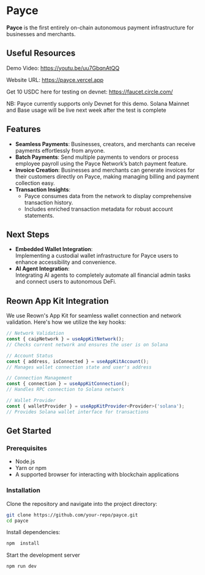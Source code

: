 # Payce  

**Payce** is the first entirely on-chain autonomous payment infrastructure for businesses and merchants.

## Useful Resources
Demo Video: https://youtu.be/uu7GbqnAtQQ

Website URL: https://payce.vercel.app

Get 10 USDC here for testing on devnet: https://faucet.circle.com/

NB: Payce currently supports only Devnet for this demo. Solana Mainnet and Base usage will be live next week after the test is complete

## Features  

- **Seamless Payments**: Businesses, creators, and merchants can receive payments effortlessly from anyone.  
- **Batch Payments**: Send multiple payments to vendors or process employee payroll using the Payce Network’s batch payment feature.
- **Invoice Creation**: Businesses and merchants can generate invoices for their customers directly on Payce, making managing billing and payment collection easy.    
- **Transaction Insights**:  
  - Payce consumes data from the network to display comprehensive transaction history.  
  - Includes enriched transaction metadata for robust account statements.  

## Next Steps  

- **Embedded Wallet Integration**:  
  Implementing a custodial wallet infrastructure for Payce users to enhance accessibility and convenience.
- **AI Agent Integration**:  
  Integrating AI agents to completely automate all financial admin tasks and connect users to autonomous DeFi.

## Reown App Kit Integration

We use Reown's App Kit for seamless wallet connection and network validation. Here's how we utilize the key hooks:

```typescript
// Network Validation
const { caipNetwork } = useAppKitNetwork();
// Checks current network and ensures the user is on Solana

// Account Status
const { address, isConnected } = useAppKitAccount();
// Manages wallet connection state and user's address

// Connection Management
const { connection } = useAppKitConnection();
// Handles RPC connection to Solana network

// Wallet Provider
const { walletProvider } = useAppKitProvider<Provider>('solana');
// Provides Solana wallet interface for transactions
```
## Get Started  

### Prerequisites  

- Node.js  
- Yarn or npm  
- A supported browser for interacting with blockchain applications  

### Installation  

Clone the repository and navigate into the project directory:  

```bash  
git clone https://github.com/your-repo/payce.git  
cd payce  
```

Install dependencies:
```bash
npm  install 
```

Start the development server
```bash
npm run dev
```
